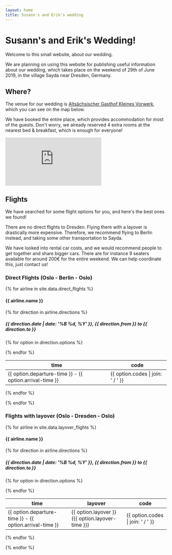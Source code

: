 ```yaml
---
layout: home
title: Susann's and Erik's wedding
---
```


# Susann's and Erik's Wedding!

Welcome to this small website, about our wedding.

We are planning on using this website for publishing useful information about
our wedding, which takes place on the weekend of 29th of June 2019, in the
village Sayda near Dresden, Germany.

## Where?

The venue for our wedding is [Altsächsischer Gasthof Kleines Vorwerk](https://www.kleines-vorwerk.de/),
which you can see on the map below.

We have booked the entire place, which provides accommodation for most of the
guests. Don't worry, we already reserved 4 extra rooms at the nearest bed &
breakfast, which is enough for everyone!

<div id="venue-map" class="row">
  <iframe class="embed-responsive-item" src="https://www.google.com/maps/embed?pb=!1m18!1m12!1m3!1d322574.75213734654!2d13.167321244366743!3d50.829823675707395!2m3!1f0!2f0!3f0!3m2!1i1024!2i768!4f13.1!3m3!1m2!1s0x4709faf0ac42353b%3A0xa9716480daa2b72c!2sAlts%C3%A4chsischer+Gasthof+Kleines+Vorwerk!5e0!3m2!1sen!2sno!4v1548194453426" frameborder="0" allowfullscreen></iframe>
</div>

## Flights

We have searched for some flight options for you, and here's the best ones we
found!

There are no direct flights to Dresden. Flying there with a layover is
drastically more expensive. Therefore, we recommend flying to Berlin instead,
and taking some other transportation to Sayda.

We have looked into rental car costs, and we would recommend people to get
together and share bigger cars. There are for instance 9 seaters available
for around 200€ for the entire weekend. We can help coordinate this, just
contact us!

### Direct Flights (Oslo - Berlin - Oslo)

{% for airline in site.data.direct_flights %}
<h4>{{ airline.name }}</h4>

<div class="row">

{% for direction in airline.directions %}

<div class="col-md-6">
<h5>{{ direction.date | date: '%B %d, %Y' }}, {{ direction.from }} to {{ direction.to }} </h5>

<table class="table">
  <thead>
    <tr>
      <th scope="col">time</th>
      <th scope="col">code</th>
    </tr>
  </thead>
  <tbody>

  {% for option in direction.options %}
  <tr>
    <td>{{ option.departure-time }} - {{ option.arrival-time }}</td>
    <td>{{ option.codes | join: ' / ' }}</td>
  </tr>
  {% endfor %}

  </tbody>
</table>

</div>

{% endfor %}

</div>

{% endfor %}

### Flights with layover (Oslo - Dresden - Oslo)

{% for airline in site.data.layover_flights %}
<h4>{{ airline.name }}</h4>

<div class="row">

{% for direction in airline.directions %}

<div class="col-md-6">
<h5>{{ direction.date | date: '%B %d, %Y' }}, {{ direction.from }} to {{ direction.to }} </h5>

<table class="table">
  <thead>
    <tr>
      <th scope="col">time</th>
      <th scope="col">layover</th>
      <th scope="col">code</th>
    </tr>
  </thead>
  <tbody>

  {% for option in direction.options %}
  <tr>
    <td>{{ option.departure-time }} - {{ option.arrival-time }}</td>
    <td>{{ option.layover }} ({{ option.layover-time }})</td>
    <td>{{ option.codes | join: ' / ' }}</td>
  </tr>
  {% endfor %}

  </tbody>
</table>

</div>

{% endfor %}

</div>

{% endfor %}
